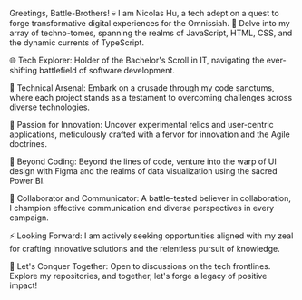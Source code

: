 Greetings, Battle-Brothers! 💀 I am Nicolas Hu, a tech adept on a quest to forge transformative digital experiences for the Omnissiah. 🚀 Delve into my array of techno-tomes, spanning the realms of JavaScript, HTML, CSS, and the dynamic currents of TypeScript.

🌐 Tech Explorer:
Holder of the Bachelor's Scroll in IT, navigating the ever-shifting battlefield of software development.

🔧 Technical Arsenal:
Embark on a crusade through my code sanctums, where each project stands as a testament to overcoming challenges across diverse technologies.

🚀 Passion for Innovation:
Uncover experimental relics and user-centric applications, meticulously crafted with a fervor for innovation and the Agile doctrines.

🌟 Beyond Coding:
Beyond the lines of code, venture into the warp of UI design with Figma and the realms of data visualization using the sacred Power BI.

🤝 Collaborator and Communicator:
A battle-tested believer in collaboration, I champion effective communication and diverse perspectives in every campaign.

⚡ Looking Forward:
I am actively seeking opportunities aligned with my zeal for crafting innovative solutions and the relentless pursuit of knowledge.

🚀 Let's Conquer Together:
Open to discussions on the tech frontlines. Explore my repositories, and together, let's forge a legacy of positive impact!

<!---
shangyinicolas/shangyinicolas is a ✨ special ✨ repository because its `README.md` (this file) appears on your GitHub profile.
You can click the Preview link to take a look at your changes.
--->
